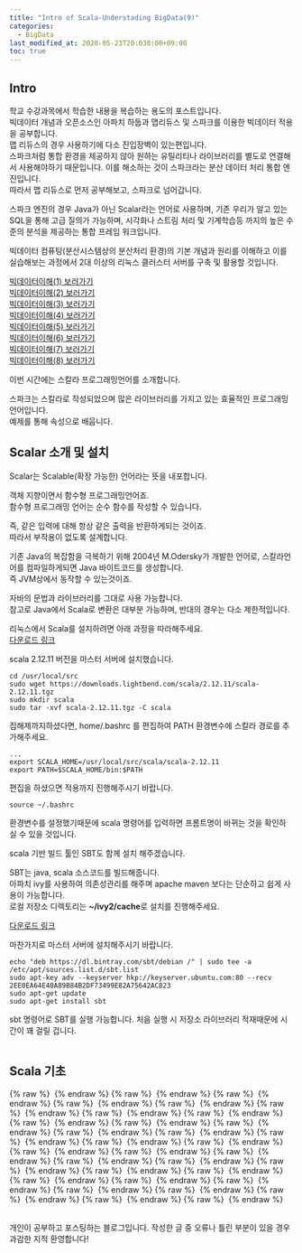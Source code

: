```yaml
---
title: "Intro of Scala-Understading BigData(9)"
categories: 
  - BigData
last_modified_at: 2020-05-23T20:030:00+09:00
toc: true
---
```


Intro
---
학교 수강과목에서 학습한 내용을 복습하는 용도의 포스트입니다.<br/>
빅데이터 개념과 오픈소스인 아파치 하둡과 맵리듀스 및 스파크를 이용한 빅데이터 적용을 공부합니다.<br/>
맵 리듀스의 경우 사용하기에 다소 진입장벽이 있는편입니다.<br/> 스파크처럼 통합 환경을 제공하지 않아 원하는 유틸리티나 라이브러리를 별도로 연결해서 사용해야하기 때문입니다. 이를 해소하는 것이 스파크라는 분산 데이터 처리 통합 엔진입니다.<br/>
따라서 맵 리듀스로 먼저 공부해보고, 스파크로 넘어갑니다.<br/>

스파크 엔진의 경우 Java가 아닌 Scalar라는 언어로 사용하며, 기존 우리가 알고 있는 SQL을 통해 고급 질의가 가능하며, 시각화나 스트림 처리 및 기계학습등 까지의 높은 수준의 분석을 제공하는 통합 프레임 워크입니다.<br/>

빅데이터 컴퓨팅(분산시스템상의 분산처리 환경)의 기본 개념과 원리를 이해하고 이를 실습해보는 과정에서 2대 이상의 리눅스 클러스터 서버를 구축 및 활용할 것입니다.<br/>

[빅데이터이해(1) 보러가기](https://ohjinjin.github.io/bigdata/bigdata-1/)<br/>
[빅데이터이해(2) 보러가기](https://ohjinjin.github.io/bigdata/bigdata-2/)<br/>
[빅데이터이해(3) 보러가기](https://ohjinjin.github.io/bigdata/bigdata-3/)<br/>
[빅데이터이해(4) 보러가기](https://ohjinjin.github.io/bigdata/bigdata-4/)<br/>
[빅데이터이해(5) 보러가기](https://ohjinjin.github.io/bigdata/bigdata-5/)<br/>
[빅데이터이해(6) 보러가기](https://ohjinjin.github.io/bigdata/bigdata-6/)<br/>
[빅데이터이해(7) 보러가기](https://ohjinjin.github.io/bigdata/bigdata-7/)<br/>
[빅데이터이해(8) 보러가기](https://ohjinjin.github.io/bigdata/bigdata-7/)<br/>

이번 시간에는 스칼라 프로그래밍언어를 소개합니다.<br/>

스파크는 스칼라로 작성되었으며 많은 라이브러리를 가지고 있는 효율적인 프로그래밍언어입니다.<br/>
예제를 통해 속성으로 배웁니다.<br/>


Scalar 소개 및 설치
---
Scalar는 Scalable(확장 가능한) 언어라는 뜻을 내포합니다.<br/>

객체 지향이면서 함수형 프로그래밍언어죠.<br/>
함수형 프로그래밍 언어는 순수 함수를 작성할 수 있습니다.<br/>

즉, 같은 입력에 대해 항상 같은 출력을 반환하게되는 것이죠.<br/>
따라서 부작용이 없도록 설계합니다.<br/>

기존 Java의 복잡함을 극복하기 위해 2004년 M.Odersky가 개발한 언어로, 스칼라언어를 컴파일하게되면 Java 바이트코드를 생성합니다.<br/>
즉 JVM상에서 동작할 수 있는것이죠.<br/>

자바의 문법과 라이브러리를 그대로 사용 가능합니다.<br/>
참고로 Java에서 Scala로 변환은 대부분 가능하며, 반대의 경우는 다소 제한적입니다.<br/>

리눅스에서 Scala를 설치하려면 아래 과정을 따라해주세요.<br/> 
[다운로드 링크](https://www.scala-lang.org/)<br/>

scala 2.12.11 버전을 마스터 서버에 설치했습니다.<br/>

~~~
cd /usr/local/src
sudo wget https://downloads.lightbend.com/scala/2.12.11/scala-2.12.11.tgz
sudo mkdir scala
sudo tar -xvf scala-2.12.11.tgz -C scala
~~~

집해제까지하셨다면, home/.bashrc 를 편집하여 PATH 환경변수에 스칼라 경로를 추가해주세요.<br/>

~~~
...
export SCALA_HOME=/usr/local/src/scala/scala-2.12.11
export PATH=$SCALA_HOME/bin:$PATH
~~~

편집을 하셨으면 적용까지 진행해주시기 바랍니다.<br/>
~~~
source ~/.bashrc
~~~

환경변수를 설정했기때문에 scala 명령어를 입력하면 프롬트명이 바뀌는 것을 확인하실 수 있을 것입니다.<br/>

scala 기반 빌드 툴인 SBT도 함께 설치 해주겠습니다.<br/>

SBT는 java, scala 소스코드를 빌드해줍니다.<br/>
아파치 ivy를 사용하여 의존성관리를 해주며 apache maven 보다는 단순하고 쉽게 사용이 가능합니다.<br/>
로컬 저장소 디렉토리는 **\~/ivy2/cache**로 설치를 진행해주세요.<br/>

[다운로드 링크](http://www.scala-sbt.org/)

마찬가지로 마스터 서버에 설치해주시기 바랍니다.<br/>

~~~
echo "deb https://dl.bintray.com/sbt/debian /" | sudo tee -a /etc/apt/sources.list.d/sbt.list
sudo apt-key adv --keyserver hkp://keyserver.ubuntu.com:80 --recv 2EE0EA64E40A89B84B2DF73499E82A75642AC823
sudo apt-get update
sudo apt-get install sbt
~~~

sbt 명령어로 SBT를 실행 가능합니다. 처음 실행 시 저장소 라이브러리 적재때문에 시간이 꽤 걸릴 겁니다.<br/>
<br/>

Scala 기초
---
{% raw %} <img src="https://ohjinjin.github.io/assets/images/20200418bigdata/슬라이드4.JPG" alt=""> {% endraw %}
{% raw %} <img src="https://ohjinjin.github.io/assets/images/20200418bigdata/슬라이드5.JPG" alt=""> {% endraw %}
{% raw %} <img src="https://ohjinjin.github.io/assets/images/20200418bigdata/슬라이드6.JPG" alt=""> {% endraw %}
{% raw %} <img src="https://ohjinjin.github.io/assets/images/20200418bigdata/슬라이드7.JPG" alt=""> {% endraw %}
{% raw %} <img src="https://ohjinjin.github.io/assets/images/20200418bigdata/슬라이드8.JPG" alt=""> {% endraw %}
{% raw %} <img src="https://ohjinjin.github.io/assets/images/20200418bigdata/슬라이드9.JPG" alt=""> {% endraw %}
{% raw %} <img src="https://ohjinjin.github.io/assets/images/20200418bigdata/슬라이드10.JPG" alt=""> {% endraw %}
{% raw %} <img src="https://ohjinjin.github.io/assets/images/20200418bigdata/슬라이드11.JPG" alt=""> {% endraw %}
{% raw %} <img src="https://ohjinjin.github.io/assets/images/20200418bigdata/슬라이드12.JPG" alt=""> {% endraw %}
{% raw %} <img src="https://ohjinjin.github.io/assets/images/20200418bigdata/슬라이드13.JPG" alt=""> {% endraw %}
{% raw %} <img src="https://ohjinjin.github.io/assets/images/20200418bigdata/슬라이드14.JPG" alt=""> {% endraw %}
{% raw %} <img src="https://ohjinjin.github.io/assets/images/20200418bigdata/슬라이드15.JPG" alt=""> {% endraw %}
{% raw %} <img src="https://ohjinjin.github.io/assets/images/20200418bigdata/슬라이드16.JPG" alt=""> {% endraw %}
{% raw %} <img src="https://ohjinjin.github.io/assets/images/20200418bigdata/슬라이드17.JPG" alt=""> {% endraw %}
{% raw %} <img src="https://ohjinjin.github.io/assets/images/20200418bigdata/슬라이드18.JPG" alt=""> {% endraw %}
{% raw %} <img src="https://ohjinjin.github.io/assets/images/20200418bigdata/슬라이드19.JPG" alt=""> {% endraw %}
{% raw %} <img src="https://ohjinjin.github.io/assets/images/20200418bigdata/슬라이드20.JPG" alt=""> {% endraw %}
{% raw %} <img src="https://ohjinjin.github.io/assets/images/20200418bigdata/슬라이드21.JPG" alt=""> {% endraw %}
{% raw %} <img src="https://ohjinjin.github.io/assets/images/20200418bigdata/슬라이드22.JPG" alt=""> {% endraw %}
{% raw %} <img src="https://ohjinjin.github.io/assets/images/20200418bigdata/슬라이드23.JPG" alt=""> {% endraw %}
{% raw %} <img src="https://ohjinjin.github.io/assets/images/20200418bigdata/슬라이드24.JPG" alt=""> {% endraw %}
{% raw %} <img src="https://ohjinjin.github.io/assets/images/20200418bigdata/슬라이드25.JPG" alt=""> {% endraw %}
{% raw %} <img src="https://ohjinjin.github.io/assets/images/20200418bigdata/슬라이드26.JPG" alt=""> {% endraw %}
{% raw %} <img src="https://ohjinjin.github.io/assets/images/20200418bigdata/슬라이드27.JPG" alt=""> {% endraw %}
{% raw %} <img src="https://ohjinjin.github.io/assets/images/20200418bigdata/슬라이드28.JPG" alt=""> {% endraw %}
{% raw %} <img src="https://ohjinjin.github.io/assets/images/20200418bigdata/슬라이드29.JPG" alt=""> {% endraw %}
{% raw %} <img src="https://ohjinjin.github.io/assets/images/20200418bigdata/슬라이드30.JPG" alt=""> {% endraw %}
{% raw %} <img src="https://ohjinjin.github.io/assets/images/20200418bigdata/슬라이드31.JPG" alt=""> {% endraw %}
{% raw %} <img src="https://ohjinjin.github.io/assets/images/20200418bigdata/슬라이드32.JPG" alt=""> {% endraw %}
{% raw %} <img src="https://ohjinjin.github.io/assets/images/20200418bigdata/슬라이드33.JPG" alt=""> {% endraw %}
{% raw %} <img src="https://ohjinjin.github.io/assets/images/20200418bigdata/슬라이드34.JPG" alt=""> {% endraw %}
{% raw %} <img src="https://ohjinjin.github.io/assets/images/20200418bigdata/슬라이드35.JPG" alt=""> {% endraw %}


<br/>
개인이 공부하고 포스팅하는 블로그입니다. 작성한 글 중 오류나 틀린 부분이 있을 경우 과감한 지적 환영합니다!<br/><br/>